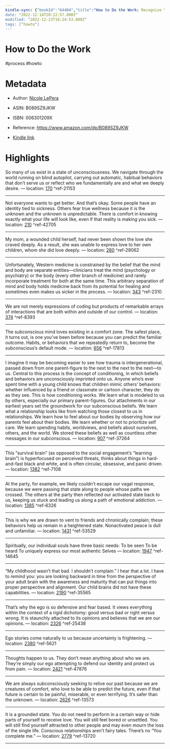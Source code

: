 ```yaml
---
kindle-sync: {"bookId":"64404","title":"How to Do the Work: Recognize Your Patterns, Heal from Your Past, and Create Your Self","author":"Nicole LePera","asin":"B089SZ9JKW","lastAnnotatedDate":"2023-07-06","bookImageUrl":"https://m.media-amazon.com/images/I/819-DBs0KBL._SY160.jpg","highlightsCount":17}
date: "2022-12-14T20:22:57.000Z"
modified: "2022-12-23T16:24:53.000Z"
tags: ["howto"]
---
```

# How to Do the Work

#process #howto 

# Metadata

* Author: [Nicole LePera](https://www.amazon.com/Nicole-LePera/e/B08DY9ZLJ5/ref=dp_byline_cont_ebooks_1)

* ASIN: B089SZ9JKW

* ISBN: 006301209X

* Reference: <https://www.amazon.com/dp/B089SZ9JKW>

* [Kindle link](kindle://book?action=open&asin=B089SZ9JKW)

# Highlights

So many of us exist in a state of unconsciousness. We navigate through the world running on blind autopilot, carrying out automatic, habitual behaviors that don’t serve us or reflect who we fundamentally are and what we deeply desire. — location: [170](kindle://book?action=open&asin=B089SZ9JKW&location=170) ^ref-21153

---

Not everyone wants to get better. And that’s okay. Some people have an identity tied to sickness. Others fear true wellness because it is the unknown and the unknown is unpredictable. There is comfort in knowing exactly what your life will look like, even if that reality is making you sick. — location: [210](kindle://book?action=open&asin=B089SZ9JKW&location=210) ^ref-42705

---

My mom, a wounded child herself, had never been shown the love she craved deeply. As a result, she was unable to express love to her own children, whom she did love deeply. — location: [280](kindle://book?action=open&asin=B089SZ9JKW&location=280) ^ref-28062

---

Unfortunately, Western medicine is constrained by the belief that the mind and body are separate entities—clinicians treat the mind (psychology or psychiatry) or the body (every other branch of medicine) and rarely incorporate treatment for both at the same time. This arbitrary separation of mind and body holds medicine back from its potential for healing and sometimes even makes us sicker in the process. — location: [343](kindle://book?action=open&asin=B089SZ9JKW&location=343) ^ref-2310

---

We are not merely expressions of coding but products of remarkable arrays of interactions that are both within and outside of our control. — location: [374](kindle://book?action=open&asin=B089SZ9JKW&location=374) ^ref-8393

---

The subconscious mind loves existing in a comfort zone. The safest place, it turns out, is one you’ve been before because you can predict the familiar outcome. Habits, or behaviors that we repeatedly return to, become the subconscious’s default mode. — location: [656](kindle://book?action=open&asin=B089SZ9JKW&location=656) ^ref-17813

---

I imagine it may be becoming easier to see how trauma is intergenerational, passed down from one parent-figure to the next to the next to the next—to us. Central to this process is the concept of conditioning, in which beliefs and behaviors are unconsciously imprinted onto us. Anyone who’s ever spent time with a young child knows that children mimic others’ behaviors: whether influenced by a friend or classmate or cartoon character, they do as they see. This is how conditioning works. We learn what is modeled to us by others, especially our primary parent-figures. Our attachments in our earliest years set the groundwork for our subconscious beliefs. We learn what a relationship looks like from watching those closest to us in relationships. We learn how to feel about our bodies by observing how our parents feel about their bodies. We learn whether or not to prioritize self care. We learn spending habits, worldviews, and beliefs about ourselves, others, and the world. We stored these beliefs as well as countless other messages in our subconscious. — location: [907](kindle://book?action=open&asin=B089SZ9JKW&location=907) ^ref-37264

---

This “survival brain” (as opposed to the social engagement’s “learning brain”) is hyperfocused on perceived threats, thinks about things in hard-and-fast black and white, and is often circular, obsessive, and panic driven. — location: [1382](kindle://book?action=open&asin=B089SZ9JKW&location=1382) ^ref-7108

---

At the party, for example, we likely couldn’t escape our vagal response, because we were passing that state along to people whose paths we crossed. The others at the party then reflected our activated state back to us, keeping us stuck and leading us along a path of emotional addiction. — location: [1385](kindle://book?action=open&asin=B089SZ9JKW&location=1385) ^ref-6326

---

This is why we are drawn to vent to friends and chronically complain; these behaviors help us remain in a heightened state. Nonactivated peace is dull and unfamiliar. — location: [1431](kindle://book?action=open&asin=B089SZ9JKW&location=1431) ^ref-53529

---

Spiritually, our individual souls have three basic needs: To be seen To be heard To uniquely express our most authentic Selves — location: [1947](kindle://book?action=open&asin=B089SZ9JKW&location=1947) ^ref-14645

---

“My childhood wasn’t that bad. I shouldn’t complain.” I hear that a lot. I have to remind you: you are looking backward in time from the perspective of your adult brain with the awareness and maturity that can put things into proper perspective and alignment. Our child brains did not have these capabilities. — location: [2190](kindle://book?action=open&asin=B089SZ9JKW&location=2190) ^ref-35565

---

That’s why the ego is so defensive and fear based. It views everything within the context of a rigid dichotomy: good versus bad or right versus wrong. It is staunchly attached to its opinions and believes that we are our opinions. — location: [2326](kindle://book?action=open&asin=B089SZ9JKW&location=2326) ^ref-25438

---
Ego stories come naturally to us because uncertainty is frightening. — location: [2380](kindle://book?action=open&asin=B089SZ9JKW&location=2380) ^ref-5621

---

Thoughts happen to us. They don’t mean anything about who we are. They’re simply our ego attempting to defend our identity and protect us from pain. — location: [2421](kindle://book?action=open&asin=B089SZ9JKW&location=2421) ^ref-47876

---
We are always subconsciously seeking to relive our past because we are creatures of comfort, who love to be able to predict the future, even if that future is certain to be painful, miserable, or even terrifying. It’s safer than the unknown. — location: [2626](kindle://book?action=open&asin=B089SZ9JKW&location=2626) ^ref-13573

---
It is a grounded state. You do not need to perform in a certain way or hide parts of yourself to receive love. You will still feel bored or unsettled. You will still find yourself attracted to other people and may even mourn the loss of the single life. Conscious relationships aren’t fairy tales. There’s no “You complete me.” — location: [2779](kindle://book?action=open&asin=B089SZ9JKW&location=2779) ^ref-13720

---
